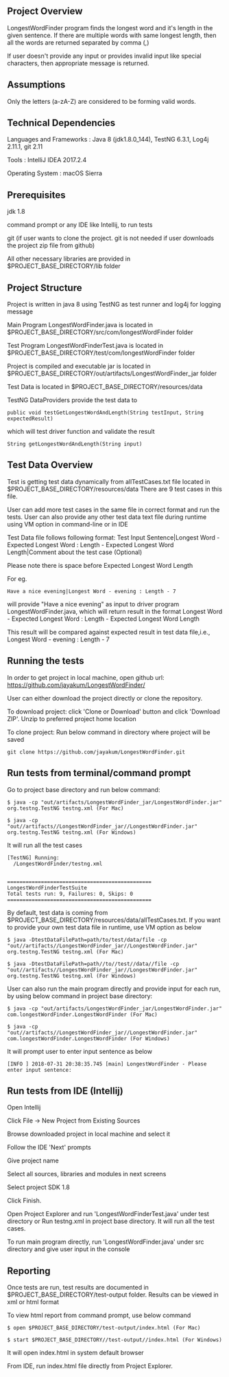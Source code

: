 ## Project Overview
LongestWordFinder program finds the longest word and it's length in the given sentence.
If there are multiple words with same longest length, then all the words are returned separated by comma (,)

If user doesn't provide any input or provides invalid input like special characters, then appropriate message is returned.

## Assumptions
Only the letters (a-zA-Z) are considered to be forming valid words.

## Technical Dependencies
Languages and Frameworks : Java 8 (jdk1.8.0_144), TestNG 6.3.1, Log4j 2.11.1, git 2.11

Tools : IntelliJ IDEA 2017.2.4 

Operating System : macOS Sierra

## Prerequisites
jdk 1.8

command prompt or any IDE like Intellij, to run tests

git (if user wants to clone the project. git is not needed if user downloads the project zip file from github)

All other necessary libraries are provided in $PROJECT_BASE_DIRECTORY/lib folder

## Project Structure
Project is written in java 8 using TestNG as test runner and log4j for logging message

Main Program LongestWordFinder.java is located in $PROJECT_BASE_DIRECTORY/src/com/longestWordFinder folder

Test Program LongestWordFinderTest.java is located in $PROJECT_BASE_DIRECTORY/test/com/longestWordFinder folder 

Project is compiled and executable jar is located in $PROJECT_BASE_DIRECTORY/out/artifacts/LongestWordFinder_jar folder

Test Data is located in $PROJECT_BASE_DIRECTORY/resources/data 

TestNG DataProviders provide the test data to 
``````````
public void testGetLongestWordAndLength(String testInput, String expectedResult)
``````````
which will test driver function and validate the result
``````````
String getLongestWordAndLength(String input) 
``````````

## Test Data Overview
Test is getting test data dynamically from allTestCases.txt file located in $PROJECT_BASE_DIRECTORY/resources/data 
There are 9 test cases in this file. 

User can add more test cases in the same file in correct format and run the tests.
User can also provide any other test data text file during runtime using VM option in command-line or in IDE

Test Data file follows following format:
Test Input Sentence|Longest Word - Expected Longest Word : Length - Expected Longest Word Length|Comment about the test case (Optional)

Please note there is space before Expected Longest Word Length

For eg. 
````````
Have a nice evening|Longest Word - evening : Length - 7
````````
will provide "Have a nice evening" as input to driver program LongestWordFinder.java, which will return result in the format
Longest Word - Expected Longest Word : Length - Expected Longest Word Length

This result will be compared against expected result in test data file,i.e., Longest Word - evening : Length - 7

## Running the tests
In order to get project in local machine, open github url:
https://github.com/jayakum/LongestWordFinder/

User can either download the project directly or clone the repository.

To download project:
click 'Clone or Download' button and click 'Download ZIP'.
Unzip to preferred project home location

To clone project:
Run below command in directory where project will be saved
``````````
git clone https://github.com/jayakum/LongestWordFinder.git
``````````

## Run tests from terminal/command prompt
Go to project base directory and run below command:
````````````
$ java -cp "out/artifacts/LongestWordFinder_jar/LongestWordFinder.jar" org.testng.TestNG testng.xml (For Mac)

$ java -cp "out//artifacts//LongestWordFinder_jar//LongestWordFinder.jar" org.testng.TestNG testng.xml (For Windows)
````````````
It will run all the test cases
``````````````
[TestNG] Running:
  /LongestWordFinder/testng.xml


===============================================
LongestWordFinderTestSuite
Total tests run: 9, Failures: 0, Skips: 0
===============================================
``````````````
By default, test data is coming from $PROJECT_BASE_DIRECTORY/resources/data/allTestCases.txt. If you want to provide your own test data file in runtime, use VM option as below
````````````
$ java -DtestDataFilePath=path/to/test/data/file -cp "out//artifacts//LongestWordFinder_jar//LongestWordFinder.jar" org.testng.TestNG testng.xml (For Mac)

$ java -DtestDataFilePath=path//to//test//data//file -cp "out//artifacts//LongestWordFinder_jar//LongestWordFinder.jar" org.testng.TestNG testng.xml (For Windows)
````````````
User can also run the main program directly and provide input for each run, by using below command in project base directory:
````````````
$ java -cp "out/artifacts/LongestWordFinder_jar/LongestWordFinder.jar" com.longestWordFinder.LongestWordFinder (For Mac)

$ java -cp "out//artifacts//LongestWordFinder_jar//LongestWordFinder.jar" com.longestWordFinder.LongestWordFinder (For Windows)
````````````
It will prompt user to enter input sentence as below 
``````````````
[INFO ] 2018-07-31 20:38:35.745 [main] LongestWordFinder - Please enter input sentence:

``````````````

## Run tests from IDE (Intellij)
Open Intellij

Click File -> New Project from Existing Sources

Browse downloaded project in local machine and select it

Follow the IDE 'Next' prompts

Give project name

Select all sources, libraries and modules in next screens

Select project SDK 1.8

Click Finish.

Open Project Explorer and run 'LongestWordFinderTest.java' under test directory or Run testng.xml in project base directory.
It will run all the test cases.

To run main program directly, run 'LongestWordFinder.java' under src directory and give user input in the console  

## Reporting
Once tests are run, test results are documented in $PROJECT_BASE_DIRECTORY/test-output folder.
Results can be viewed in xml or html format

To view html report from command prompt, use below command
``````````
$ open $PROJECT_BASE_DIRECTORY/test-output/index.html (For Mac)

$ start $PROJECT_BASE_DIRECTORY//test-output//index.html (For Windows)
``````````

It will open index.html in system default browser

From IDE, run index.html file directly from Project Explorer.





